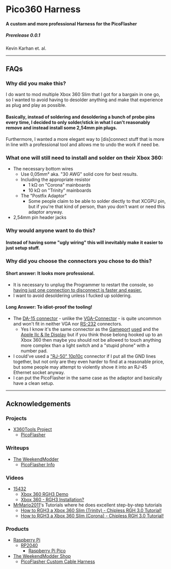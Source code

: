 # Pico360 Harness
#### A custom and more professional Harness for the PicoFlasher
##### Prerelease 0.0.1
Kevin Karhan et. al.

---
## FAQs
### Why did you make this?

I do want to mod multiple Xbox 360 Slim that I got for a bargain in one go, so I wanted to avoid having to desolder anything and make that experience as plug and play as possible.

#### Basically, instead of soldering and desoldering a bunch of probe pins every time, I decided to only solder/stick in what I can't reasonably remove and instead install some 2,54mm pin plugs.

Furthermore, I wanted a more elegant way to [dis]connect stuff that is more in line with a professional tool and allows me to undo the work if need be.

### What one will still need to install and solder on their Xbox 360:
- The necessary bottom wires
  - Use 0,05mm² aka. "30 AWG" solid core for best results.
  - Including the appropriate resistor
    -  1 kΩ on "Corona" mainboards
    - 10 kΩ on "Trinity" mainboards
  - The "Postfix Adaptor"
    - Some people claim to be able to solder diectly to that XCGPU pin, but if you're that kind of person, than you don't want or need this adaptor anyway.
- 2,54mm pin header jacks

### Why would anyone want to do this?
#### Instead of having some "ugly wiring" this will inevitably make it easier to just setup stuff.

### Why did you choose the connectors you chose to do this?
#### Short answer: It looks more professional.
- It is necessary to unplug the Programmer to restart the console, so [having just one connection to disconnect is faster and easier.](https://youtu.be/hpOlGeCHwro?t=4654)
- I want to avoid desoldering unless I fucked up soldering.
#### Long Answer: To idiot-proof the tooling!
- The [DA-15 connector](https://en.wikipedia.org/wiki/D-subminiature#Description,_nomenclature,_and_variants) - unlike the [VGA-Connector](https://en.wikipedia.org/wiki/VGA_connector) - is quite uncommon and won't fit in neither VGA nor [RS-232](https://en.wikipedia.org/wiki/RS-232#Data_and_control_signals) connectors.
  - Yes I know it's the same connector as the [Gameport](https://en.wikipedia.org/wiki/Game_port) [used](https://en.wikipedia.org/wiki/D-subminiature#DA-15_connectors_2) and the [Apple IIc & IIe Display](https://en.wikipedia.org/wiki/D-subminiature#DA-15_connectors) but if you think those belong hooked up to an Xbox 360 then maybe you should not be allowed to touch anything more complex than a light switch and a "stupid phone" with a number pad.
- I could've used a ["RJ-50" 10p10c](https://en.wikipedia.org/wiki/Modular_connector#10P10C) connector if I put all the GND lines together, but not only are they even harder to find at a reasonable price, but some people may attempt to violently shove it into an RJ-45 Ethernet socket anyway.
- I can put the PicoFlasher in the same case as the adaptor and basically have a clean setup.
---
## Acknowledgements
### Projects
- [X360Tools Project](https://github.com/X360Tools)
  - [PicoFlasher](https://github.com/X360Tools/PicoFlasher)
### Writeups
- [The WeekendModder](https://www.weekendmodder.com/index.html)
  - [PicoFlasher Info](https://www.weekendmodder.com/picoflasher.html)
### Videos
- [15432](https://www.youtube.com/@alexs.6892)
  - [Xbox 360 RGH3 Demo](https://www.youtube.com/watch?v=iVYqxLZ_KL0)
  - [Xbox 360 - RGH3 Installation?](https://www.youtube.com/watch?v=21HAn1-zwLg)
- [MrMario2011](https://mistermario.net/)'s Tutorials where he does excellent step-by-step tutorials
  - [How to RGH3 a Xbox 360 Slim (Trinity) - Chipless RGH 3.0 Tutorial!](https://www.youtube.com/watch?v=D3DDglRBqfY)
  - [How to RGH3 a Xbox 360 Slim (Corona) - Chipless RGH 3.0 Tutorial!](https://www.youtube.com/watch?v=hpOlGeCHwro)
### Products
- [Raspberry Pi](https://www.raspberrypi.com/)
  - [RP2040](https://www.raspberrypi.com/products/rp2040/)
    - [Raspberry Pi Pico](https://www.raspberrypi.com/products/raspberry-pi-pico/)
- [The WeekendModder Shop](https://weekendmodder.com/store/index.php)
  - [PicoFlasher Custom Cable Harness](https://weekendmodder.com/store/index.php?route=product/product&path=60&product_id=274)
